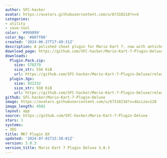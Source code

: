 ```yaml
---
author: SFC-hacker
avatar: https://avatars.githubusercontent.com/u/67318218?v=4
categories:
- utility
- save-tool
color: '#999899'
color_bg: '#807f80'
created: '2024-06-27T17:49:31Z'
description: A polished cheat plugin for Mario Kart 7, now with anticheat!
download_page: https://github.com/SFC-hacker/Mario-Kart-7-Plugin-Deluxe/releases
downloads:
  Plugin.Pack.zip:
    size: 570279
    size_str: 556 KiB
    url: https://github.com/SFC-hacker/Mario-Kart-7-Plugin-Deluxe/releases/download/3.0.3/Plugin.Pack.zip
  plugin.3gx:
    size: 932332
    size_str: 910 KiB
    url: https://github.com/SFC-hacker/Mario-Kart-7-Plugin-Deluxe/releases/download/3.0.3/plugin.3gx
github: SFC-hacker/Mario-Kart-7-Plugin-Deluxe
image: https://avatars.githubusercontent.com/u/67318218?v=4&size=128
image_length: 4502
layout: app
source: https://github.com/SFC-hacker/Mario-Kart-7-Plugin-Deluxe
stars: 1
systems:
- 3DS
title: MK7 Plugin DX
updated: '2024-07-01T15:38:01Z'
version: 3.0.3
version_title: Mario Kart 7 Plugin Deluxe 3.0.3
---
```

